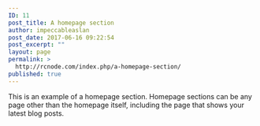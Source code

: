 ```yaml
---
ID: 11
post_title: A homepage section
author: impeccableaslan
post_date: 2017-06-16 09:22:54
post_excerpt: ""
layout: page
permalink: >
  http://rcnode.com/index.php/a-homepage-section/
published: true
---
```

This is an example of a homepage section. Homepage sections can be any page other than the homepage itself, including the page that shows your latest blog posts.